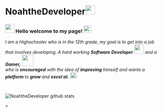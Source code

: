 # NoahtheDeveloper<img src="https://make-fligth-simps.great-aga.in/apW6dh0brI.png" width="30px">

### <img src="https://github.com/TheDudeThatCode/TheDudeThatCode/blob/master/Assets/Hi.gif" width="29px"> Hello welcome to my page!&nbsp;<img src="https://github.com/TheDudeThatCode/TheDudeThatCode/blob/master/Assets/Earth.gif" width="24px">

<p>
  <em>
   I am a Highschooler who is in the 12th grade, my goal is to get into a job that involves developing. 
    A hard working <b>Software Developer</b> <img src="https://github.com/TheDudeThatCode/TheDudeThatCode/blob/master/Assets/Developer.gif" width="30px"> and a <b>Gamer,</b>&nbsp;<img src="https://github.com/TheDudeThatCode/TheDudeThatCode/blob/master/Assets/Designer.gif" width="36px"><br>who is <b>encouraged</b>
    with the idea of <b>improving</b> himself and wants a <b>platform </b> to 
    <b>grow </b>and 
    <b>excel at.</b> <img src="https://github.com/TheDudeThatCode/TheDudeThatCode/blob/master/Assets/Medal.gif" width="20px">
  </em>  
</p>


<br>


![NoahtheDeveloper github stats](https://github-readme-stats.vercel.app/api?username=NoahtheDeveloper&show_icons=true&hide_border=true)

=
